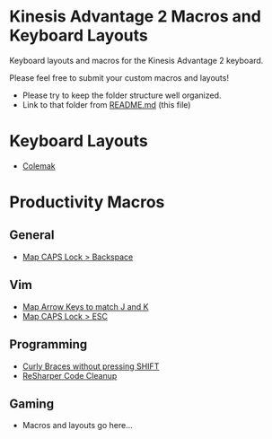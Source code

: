 # Kinesis Advantage 2 Macros and Keyboard Layouts
Keyboard layouts and macros for the Kinesis Advantage 2 keyboard.

Please feel free to submit your custom macros and layouts!
- Please try to keep the folder structure well organized.
- Link to that folder from [README.md](README.md) (this file)

# Keyboard Layouts
- [Colemak](colemak/c_qwerty.txt)

# Productivity Macros
## General
- [Map CAPS Lock > Backspace](productivity/general/caps-backspace.txt)

## Vim
- [Map Arrow Keys to match J and K](productivity/vim/vim.txt)
- [Map CAPS Lock > ESC](productivity/vim/vim.txt)

## Programming
- [Curly Braces without pressing SHIFT](productivity/programming/curly_brace_no_shift.txt)
- [ReSharper Code Cleanup](productivity/programming/resharper.txt)

## Gaming
  - Macros and layouts go here...
